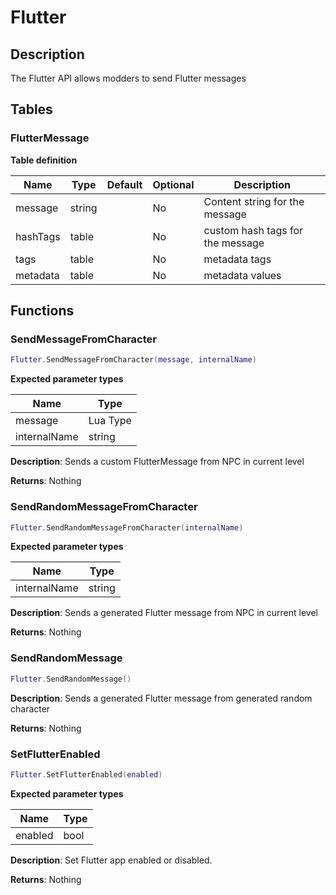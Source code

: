Flutter
=======

Description
-----------

The Flutter API allows modders to send Flutter messages

Tables
------

### FlutterMessage

**Table definition**

| Name     | Type   | Default | Optional | Description                      |
|----------|--------|---------|----------|----------------------------------|
| message  | string |         | No       | Content string for the message   |
| hashTags | table  |         | No       | custom hash tags for the message |
| tags     | table  |         | No       | metadata tags                    |
| metadata | table  |         | No       | metadata values                  |

Functions
---------

### SendMessageFromCharacter

``` lua
Flutter.SendMessageFromCharacter(message, internalName)
```

**Expected parameter types**

| Name         | Type     |
|--------------|----------|
| message      | Lua Type |
| internalName | string   |

**Description**: Sends a custom FlutterMessage from NPC in current level

**Returns**: Nothing

### SendRandomMessageFromCharacter

``` lua
Flutter.SendRandomMessageFromCharacter(internalName)
```

**Expected parameter types**

| Name         | Type   |
|--------------|--------|
| internalName | string |

**Description**: Sends a generated Flutter message from NPC in current
level

**Returns**: Nothing

### SendRandomMessage

``` lua
Flutter.SendRandomMessage()
```

**Description**: Sends a generated Flutter message from generated random
character

**Returns**: Nothing

### SetFlutterEnabled

``` lua
Flutter.SetFlutterEnabled(enabled)
```

**Expected parameter types**

| Name    | Type |
|---------|------|
| enabled | bool |

**Description**: Set Flutter app enabled or disabled.

**Returns**: Nothing
